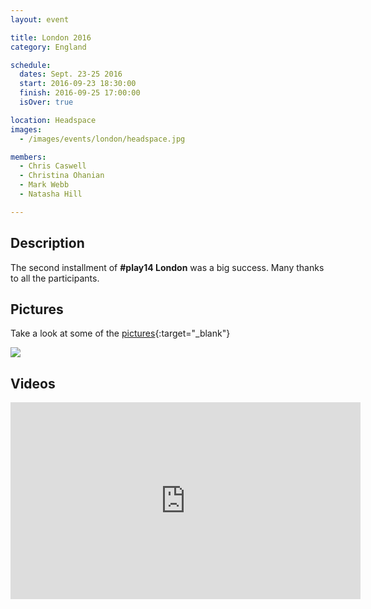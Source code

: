 ```yaml
---
layout: event

title: London 2016
category: England

schedule:
  dates: Sept. 23-25 2016
  start: 2016-09-23 18:30:00
  finish: 2016-09-25 17:00:00
  isOver: true

location: Headspace
images:
  - /images/events/london/headspace.jpg

members:
  - Chris Caswell
  - Christina Ohanian
  - Mark Webb
  - Natasha Hill

---
```


## Description
The second installment of **#play14 London** was a big success.
Many thanks to all the participants.

## Pictures
Take a look at some of the [pictures](https://goo.gl/photos/Ts27UBPi53uxf6k79){:target="_blank"}

<a href='https://goo.gl/photos/Ts27UBPi53uxf6k79' target="_blank">
  <img src='https://lh3.googleusercontent.com/UsiPuU0-StAZdXIl_fDTJ-yGFtXaebTGlKkDNL6TXadbnFFaW2kVtEXdMvUKYegpYnKhbdBrNraYVGUOQyyGtVHWaLYTDh69Yr7j-QFxwjZAGYThyZf9wXKMurGrwR4sYShb_A' />
</a>


## Videos

<iframe width="560" height="315" src="https://www.youtube.com/embed/videoseries?list=PL6VQoC829PV1OeuRClBIrqdrvQ9f-StG2" frameborder="0" allowfullscreen></iframe>
